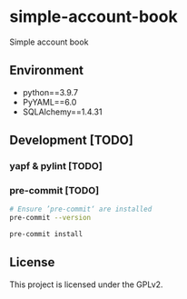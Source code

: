 # simple-account-book

Simple account book

## Environment

* python==3.9.7
* PyYAML==6.0
* SQLAlchemy==1.4.31

## Development [TODO]

### yapf & pylint [TODO]

### pre-commit [TODO]

```bash
# Ensure ’pre-commit‘ are installed
pre-commit --version

pre-commit install
```

## License

This project is licensed under the GPLv2.
